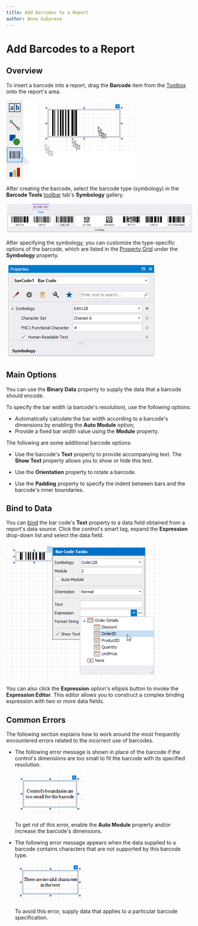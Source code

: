 ```yaml
---
title: Add Barcodes to a Report
author: Anna Gubareva
---
```

# Add Barcodes to a Report

## Overview

To insert a barcode into a report, drag the **Barcode** item from the [Toolbox](../../report-designer-tools/toolbox.md) onto the report's area.

![](../../../../../images/eurd-win-add-bar-code-to-report.png)

After creating the barcode, select the barcode type (symbology) in the **Barcode Tools** [toolbar](../../report-designer-tools/toolbar.md) tab's **Symbology** gallery.
	
![](../../../../../images/eurd-win-bar-code-symbology.png)
	
After specifying the symbology, you can customize the type-specific options of the barcode, which are listed in the [Property Grid](../../report-designer-tools/ui-panels/property-grid-tabbed-view.md) under the **Symbology** property.
	
![](../../../../../images/eurd-win-bar-code-symbology-property.png)

## Main Options

You can use the **Binary Data** property to supply the data that a barcode should encode.

To specify the bar width (a barcode's resolution), use the following options:
	
* Automatically calculate the bar width according to a barcode's dimensions by enabling the **Auto Module** option;
* Provide a fixed bar width value using the **Module** property.

The following are some additional barcode options:
	
* Use the barcode's **Text** property to provide accompanying text. The **Show Text** property allows you to show or hide this text.

* Use the **Orientation** property to rotate a barcode.

* Use the **Padding** property to specify the indent between bars and the barcode's inner boundaries.

## Bind to Data

You can [bind](../bind-controls-to-data.md) the bar code's **Text** property to a data field obtained from a report's data source. Click the control's smart tag, expand the **Expression** drop-down list and select the data field.

![](../../../../../images/eurd-win-bar-code-bind-to-data.png)

You can also click the **Expression** option's ellipsis button to invoke the **Expression Editor**. This editor allows you to construct a complex binding expression with two or more data fields.

## Common Errors
The following section explains how to work around the most frequently encountered errors related to the incorrect use of barcodes.

* The following error message is shown in place of the barcode if the control's dimensions are too small to fit the barcode with its specified resolution.
	
	![](../../../../../images/eurd-win-bar-code-small-boundaries-error.png)
	
	To get rid of this error, enable the **Auto Module** property and/or increase the barcode's dimensions.

* The following error message appears when the data supplied to a barcode contains characters that are not supported by this barcode type.
	
	![](../../../../../images/eurd-win-bar-code-invalid-characters-error.png)
	
	To avoid this error, supply data that applies to a particular barcode specification.
